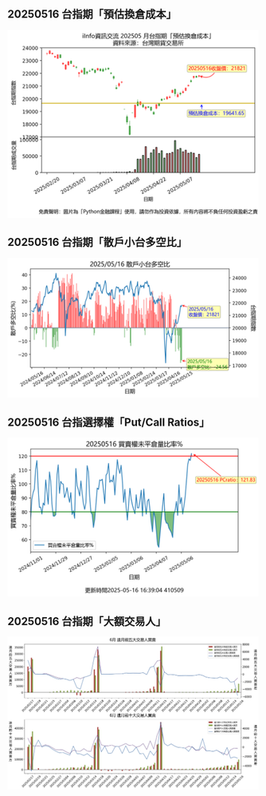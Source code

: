 ## 20250516 台指期「預估換倉成本」
![](images/txfcost.png)

## 20250516 台指期「散戶小台多空比」
![](images/bbiri.png)

## 20250516 台指選擇權「Put/Call Ratios」
![](images/pcratio.png)

## 20250516 台指期「大額交易人」
![](images/blocktrade.png)


